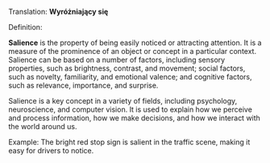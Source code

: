 Translation: **Wyróżniający się**

Definition:

**Salience** is the property of being easily noticed or attracting attention. It is a measure of the prominence of an object or concept in a particular context. Salience can be based on a number of factors, including sensory properties, such as brightness, contrast, and movement; social factors, such as novelty, familiarity, and emotional valence; and cognitive factors, such as relevance, importance, and surprise.

Salience is a key concept in a variety of fields, including psychology, neuroscience, and computer vision. It is used to explain how we perceive and process information, how we make decisions, and how we interact with the world around us.

Example:
The bright red stop sign is salient in the traffic scene, making it easy for drivers to notice.